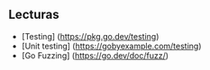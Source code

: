 ## Lecturas

* [Testing] (<https://pkg.go.dev/testing>)
* [Unit testing] (<https://gobyexample.com/testing>)
* [Go Fuzzing] (<https://go.dev/doc/fuzz/>)
